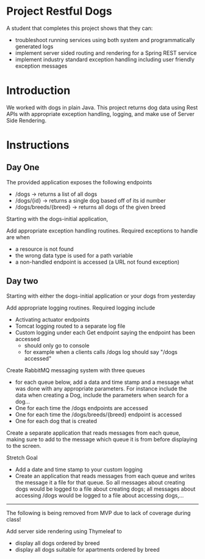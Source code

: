 # Project Restful Dogs

A student that completes this project shows that they can:
* troubleshoot running services using both system and programmatically generated logs
* implement server sided routing and rendering for a Spring REST service
* implement industry standard exception handling including user friendly exception messages

# Introduction

We worked with dogs in plain Java. This project returns dog data using Rest APIs with appropriate exception handling, logging, and make use of Server Side Rendering.

# Instructions

## Day One

The provided application exposes the following endpoints
* /dogs -> returns a list of all dogs
* /dogs/{id} -> returns a single dog based off of its id number
* /dogs/breeds/{breed} -> returns all dogs of the given breed
    
Starting with the dogs-initial application,

Add appropriate exception handling routines. Required exceptions to handle are when
  * a resource is not found
  * the wrong data type is used for a path variable
  * a non-handled endpoint is accessed (a URL not found exception)

## Day two

Starting with either the dogs-initial application or your dogs from yesterday

Add appropriate logging routines. Required logging include
  * Activating actuator endpoints
  * Tomcat logging routed to a separate log file
  * Custom logging under each Get endpoint saying the endpoint has been accessed
    * should only go to console
    * for example when a clients calls /dogs log should say "/dogs accessed"

Create RabbitMQ messaging system with three queues
  * for each queue below, add a data and time stamp and a message what was done with any appropriate parameters. For instance include the data when creating a Dog, include the parameters when search for a dog...
  * One for each time the /dogs endpoints are accessed
  * One for each time the /dogs/breeds/{breed} endpoint is accessed
  * One for each dog that is created
  
Create a separate application that reads messages from each queue, making sure to add to the message which queue it is from before displaying to the screen.

Stretch Goal
  * Add a date and time stamp to your custom logging
  * Create an application that reads messages from each queue and writes the message it a file for that queue. So all messages about creating dogs would be logged to a file about creating dogs; all messages about accessing /dogs would be logged to a file about accessing dogs,...

-----------------------------------------------------------------------------------

The following is being removed from MVP due to lack of coverage during class!

 Add server side rendering using Thymeleaf to 
  * display all dogs ordered by breed
  * display all dogs suitable for apartments ordered by breed

